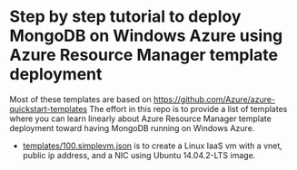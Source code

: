 # Step by step tutorial to deploy MongoDB on Windows Azure using Azure Resource Manager template deployment
Most of these templates are based on https://github.com/Azure/azure-quickstart-templates
The effort in this repo is to provide a list of templates where you can learn linearly about Azure Resource Manager template deployment toward having MongoDB running on Windows Azure.

- [templates/100.simplevm.json](https://github.com/weinong/MongoOnAzure/blob/master/templates/100.simplevm.json) is to create a Linux IaaS vm with a vnet, public ip address, and a NIC using Ubuntu 14.04.2-LTS image.

